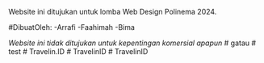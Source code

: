 Website ini ditujukan untuk lomba Web Design Polinema 2024.

#DibuatOleh:
-Arrafi
-Faahimah
-Bima

*Website ini tidak ditujukan untuk kepentingan komersial apapun*
#   g a t a u  
 #   t e s t  
 #   T r a v e l i n . I D  
 #   T r a v e l i n I D  
 #   T r a v e l i n I D  
 